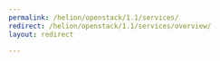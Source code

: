 ```yaml
---
permalink: /helion/openstack/1.1/services/
redirect: /helion/openstack/1.1/services/overview/
layout: redirect

---
```

<!--PUBLISHED-->


<!--
Instructions:
permalink = The deprecated URL that you want to redirect to a new URL.
redirect  = The new URL.
Give your file the same name as the file that you are redirecting to.
-->

